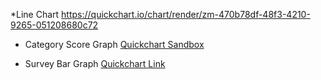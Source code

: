 *Line Chart
https://quickchart.io/chart/render/zm-470b78df-48f3-4210-9265-051208680c72

* Category Score Graph
[Quickchart Sandbox](https://quickchart.io/sandbox/#%7B%22chart%22%3A%22%7B%5Cn%20%20%5C%22type%5C%22%3A%20%5C%22bar%5C%22%2C%5Cn%20%20%5C%22data%5C%22%3A%20%7B%5Cn%20%20%20%20%5C%22datasets%5C%22%3A%20%5B%5Cn%20%20%20%20%20%20%7B%5Cn%20%20%20%20%20%20%20%20%5C%22fill%5C%22%3A%20true%2C%5Cn%20%20%20%20%20%20%20%20%5C%22spanGaps%5C%22%3A%20false%2C%5Cn%20%20%20%20%20%20%20%20%5C%22lineTension%5C%22%3A%200.4%2C%5Cn%20%20%20%20%20%20%20%20%5C%22pointRadius%5C%22%3A%203%2C%5Cn%20%20%20%20%20%20%20%20%5C%22pointHoverRadius%5C%22%3A%203%2C%5Cn%20%20%20%20%20%20%20%20%5C%22pointStyle%5C%22%3A%20%5C%22circle%5C%22%2C%5Cn%20%20%20%20%20%20%20%20%5C%22borderDash%5C%22%3A%20%5B%5Cn%20%20%20%20%20%20%20%20%20%200%2C%5Cn%20%20%20%20%20%20%20%20%20%200%5Cn%20%20%20%20%20%20%20%20%5D%2C%5Cn%20%20%20%20%20%20%20%20%5C%22barPercentage%5C%22%3A%200.9%2C%5Cn%20%20%20%20%20%20%20%20%5C%22categoryPercentage%5C%22%3A%200.8%2C%5Cn%20%20%20%20%20%20%20%20%5C%22data%5C%22%3A%20%5B%5Cn%20%20%20%20%20%20%20%20%20%204%2C%5Cn%20%20%20%20%20%20%20%20%20%204%2C%5Cn%20%20%20%20%20%20%20%20%20%205%2C%5Cn%20%20%20%20%20%20%20%20%20%204%2C%5Cn%20%20%20%20%20%20%20%20%20%205%5Cn%20%20%20%20%20%20%20%20%5D%2C%5Cn%20%20%20%20%20%20%20%20%5C%22type%5C%22%3A%20%5C%22bar%5C%22%2C%5Cn%20%20%20%20%20%20%20%20%5C%22label%5C%22%3A%20%5C%22Autonomy%5C%22%2C%5Cn%20%20%20%20%20%20%20%20%5C%22borderColor%5C%22%3A%20%5C%22%23af357c%5C%22%2C%5Cn%20%20%20%20%20%20%20%20%5C%22backgroundColor%5C%22%3A%20%5C%22%23af357c%5C%22%2C%5Cn%20%20%20%20%20%20%20%20%5C%22borderWidth%5C%22%3A%203%2C%5Cn%20%20%20%20%20%20%20%20%5C%22hidden%5C%22%3A%20false%5Cn%20%20%20%20%20%20%7D%2C%5Cn%20%20%20%20%20%20%7B%5Cn%20%20%20%20%20%20%20%20%5C%22fill%5C%22%3A%20false%2C%5Cn%20%20%20%20%20%20%20%20%5C%22spanGaps%5C%22%3A%20false%2C%5Cn%20%20%20%20%20%20%20%20%5C%22lineTension%5C%22%3A%200.4%2C%5Cn%20%20%20%20%20%20%20%20%5C%22pointRadius%5C%22%3A%203%2C%5Cn%20%20%20%20%20%20%20%20%5C%22pointHoverRadius%5C%22%3A%203%2C%5Cn%20%20%20%20%20%20%20%20%5C%22pointStyle%5C%22%3A%20%5C%22circle%5C%22%2C%5Cn%20%20%20%20%20%20%20%20%5C%22borderDash%5C%22%3A%20%5B%5Cn%20%20%20%20%20%20%20%20%20%200%2C%5Cn%20%20%20%20%20%20%20%20%20%200%5Cn%20%20%20%20%20%20%20%20%5D%2C%5Cn%20%20%20%20%20%20%20%20%5C%22barPercentage%5C%22%3A%200.9%2C%5Cn%20%20%20%20%20%20%20%20%5C%22categoryPercentage%5C%22%3A%200.8%2C%5Cn%20%20%20%20%20%20%20%20%5C%22data%5C%22%3A%20%5B%5Cn%20%20%20%20%20%20%20%20%20%205%2C%5Cn%20%20%20%20%20%20%20%20%20%205%2C%5Cn%20%20%20%20%20%20%20%20%20%205%2C%5Cn%20%20%20%20%20%20%20%20%20%204%2C%5Cn%20%20%20%20%20%20%20%20%20%205%5Cn%20%20%20%20%20%20%20%20%5D%2C%5Cn%20%20%20%20%20%20%20%20%5C%22type%5C%22%3A%20%5C%22bar%5C%22%2C%5Cn%20%20%20%20%20%20%20%20%5C%22label%5C%22%3A%20%5C%22Impact%5C%22%2C%5Cn%20%20%20%20%20%20%20%20%5C%22borderColor%5C%22%3A%20%5C%22%235d9690%5C%22%2C%5Cn%20%20%20%20%20%20%20%20%5C%22backgroundColor%5C%22%3A%20%5C%22%235d9690%5C%22%2C%5Cn%20%20%20%20%20%20%20%20%5C%22borderWidth%5C%22%3A%203%2C%5Cn%20%20%20%20%20%20%20%20%5C%22hidden%5C%22%3A%20false%5Cn%20%20%20%20%20%20%7D%2C%5Cn%20%20%20%20%20%20%7B%5Cn%20%20%20%20%20%20%20%20%5C%22fill%5C%22%3A%20false%2C%5Cn%20%20%20%20%20%20%20%20%5C%22spanGaps%5C%22%3A%20false%2C%5Cn%20%20%20%20%20%20%20%20%5C%22lineTension%5C%22%3A%200.4%2C%5Cn%20%20%20%20%20%20%20%20%5C%22pointRadius%5C%22%3A%203%2C%5Cn%20%20%20%20%20%20%20%20%5C%22pointHoverRadius%5C%22%3A%203%2C%5Cn%20%20%20%20%20%20%20%20%5C%22pointStyle%5C%22%3A%20%5C%22circle%5C%22%2C%5Cn%20%20%20%20%20%20%20%20%5C%22borderDash%5C%22%3A%20%5B%5Cn%20%20%20%20%20%20%20%20%20%200%2C%5Cn%20%20%20%20%20%20%20%20%20%200%5Cn%20%20%20%20%20%20%20%20%5D%2C%5Cn%20%20%20%20%20%20%20%20%5C%22barPercentage%5C%22%3A%200.9%2C%5Cn%20%20%20%20%20%20%20%20%5C%22categoryPercentage%5C%22%3A%200.8%2C%5Cn%20%20%20%20%20%20%20%20%5C%22data%5C%22%3A%20%5B%5Cn%20%20%20%20%20%20%20%20%20%204%2C%5Cn%20%20%20%20%20%20%20%20%20%204%2C%5Cn%20%20%20%20%20%20%20%20%20%205%2C%5Cn%20%20%20%20%20%20%20%20%20%204%2C%5Cn%20%20%20%20%20%20%20%20%20%204%5Cn%20%20%20%20%20%20%20%20%5D%2C%5Cn%20%20%20%20%20%20%20%20%5C%22type%5C%22%3A%20%5C%22bar%5C%22%2C%5Cn%20%20%20%20%20%20%20%20%5C%22label%5C%22%3A%20%5C%22Growth%5C%22%2C%5Cn%20%20%20%20%20%20%20%20%5C%22borderColor%5C%22%3A%20%5C%22%23F4940C%5C%22%2C%5Cn%20%20%20%20%20%20%20%20%5C%22backgroundColor%5C%22%3A%20%5C%22%23F4940C%5C%22%2C%5Cn%20%20%20%20%20%20%20%20%5C%22borderWidth%5C%22%3A%203%2C%5Cn%20%20%20%20%20%20%20%20%5C%22hidden%5C%22%3A%20false%5Cn%20%20%20%20%20%20%7D%2C%5Cn%20%20%20%20%20%20%7B%5Cn%20%20%20%20%20%20%20%20%5C%22fill%5C%22%3A%20false%2C%5Cn%20%20%20%20%20%20%20%20%5C%22spanGaps%5C%22%3A%20false%2C%5Cn%20%20%20%20%20%20%20%20%5C%22lineTension%5C%22%3A%200.4%2C%5Cn%20%20%20%20%20%20%20%20%5C%22pointRadius%5C%22%3A%203%2C%5Cn%20%20%20%20%20%20%20%20%5C%22pointHoverRadius%5C%22%3A%203%2C%5Cn%20%20%20%20%20%20%20%20%5C%22pointStyle%5C%22%3A%20%5C%22circle%5C%22%2C%5Cn%20%20%20%20%20%20%20%20%5C%22borderDash%5C%22%3A%20%5B%5Cn%20%20%20%20%20%20%20%20%20%200%2C%5Cn%20%20%20%20%20%20%20%20%20%200%5Cn%20%20%20%20%20%20%20%20%5D%2C%5Cn%20%20%20%20%20%20%20%20%5C%22barPercentage%5C%22%3A%200.9%2C%5Cn%20%20%20%20%20%20%20%20%5C%22categoryPercentage%5C%22%3A%200.8%2C%5Cn%20%20%20%20%20%20%20%20%5C%22data%5C%22%3A%20%5B%5Cn%20%20%20%20%20%20%20%20%20%204%2C%5Cn%20%20%20%20%20%20%20%20%20%204%2C%5Cn%20%20%20%20%20%20%20%20%20%204%2C%5Cn%20%20%20%20%20%20%20%20%20%203%2C%5Cn%20%20%20%20%20%20%20%20%20%203%5Cn%20%20%20%20%20%20%20%20%5D%2C%5Cn%20%20%20%20%20%20%20%20%5C%22type%5C%22%3A%20%5C%22bar%5C%22%2C%5Cn%20%20%20%20%20%20%20%20%5C%22label%5C%22%3A%20%5C%22Connection%5C%22%2C%5Cn%20%20%20%20%20%20%20%20%5C%22borderColor%5C%22%3A%20%5C%22%23344A5C%5C%22%2C%5Cn%20%20%20%20%20%20%20%20%5C%22backgroundColor%5C%22%3A%20%5C%22%23344A5C%5C%22%2C%5Cn%20%20%20%20%20%20%20%20%5C%22borderWidth%5C%22%3A%203%2C%5Cn%20%20%20%20%20%20%20%20%5C%22hidden%5C%22%3A%20false%5Cn%20%20%20%20%20%20%7D%2C%5Cn%20%20%20%20%20%20%7B%5Cn%20%20%20%20%20%20%20%20%5C%22fill%5C%22%3A%20false%2C%5Cn%20%20%20%20%20%20%20%20%5C%22spanGaps%5C%22%3A%20false%2C%5Cn%20%20%20%20%20%20%20%20%5C%22lineTension%5C%22%3A%200.4%2C%5Cn%20%20%20%20%20%20%20%20%5C%22pointRadius%5C%22%3A%203%2C%5Cn%20%20%20%20%20%20%20%20%5C%22pointHoverRadius%5C%22%3A%203%2C%5Cn%20%20%20%20%20%20%20%20%5C%22pointStyle%5C%22%3A%20%5C%22circle%5C%22%2C%5Cn%20%20%20%20%20%20%20%20%5C%22borderDash%5C%22%3A%20%5B%5Cn%20%20%20%20%20%20%20%20%20%200%2C%5Cn%20%20%20%20%20%20%20%20%20%200%5Cn%20%20%20%20%20%20%20%20%5D%2C%5Cn%20%20%20%20%20%20%20%20%5C%22barPercentage%5C%22%3A%200.9%2C%5Cn%20%20%20%20%20%20%20%20%5C%22categoryPercentage%5C%22%3A%200.8%2C%5Cn%20%20%20%20%20%20%20%20%5C%22data%5C%22%3A%20%5B%5Cn%20%20%20%20%20%20%20%20%20%203%2C%5Cn%20%20%20%20%20%20%20%20%20%205%2C%5Cn%20%20%20%20%20%20%20%20%20%204%2C%5Cn%20%20%20%20%20%20%20%20%20%204%2C%5Cn%20%20%20%20%20%20%20%20%20%205%5Cn%20%20%20%20%20%20%20%20%5D%2C%5Cn%20%20%20%20%20%20%20%20%5C%22type%5C%22%3A%20%5C%22bar%5C%22%2C%5Cn%20%20%20%20%20%20%20%20%5C%22label%5C%22%3A%20%5C%22Growth(%3F)%5C%22%2C%5Cn%20%20%20%20%20%20%20%20%5C%22borderColor%5C%22%3A%20%5C%22%238D9B23%5C%22%2C%5Cn%20%20%20%20%20%20%20%20%5C%22backgroundColor%5C%22%3A%20%5C%22%238D9B23%5C%22%2C%5Cn%20%20%20%20%20%20%20%20%5C%22borderWidth%5C%22%3A%203%2C%5Cn%20%20%20%20%20%20%20%20%5C%22hidden%5C%22%3A%20false%5Cn%20%20%20%20%20%20%7D%5Cn%20%20%20%20%5D%2C%5Cn%20%20%20%20%5C%22labels%5C%22%3A%20%5B%5Cn%20%20%20%20%20%20%5C%2207%2F01%5C%22%2C%5Cn%20%20%20%20%20%20%5C%2207%2F02%5C%22%2C%5Cn%20%20%20%20%20%20%5C%2207%2F03%5C%22%2C%5Cn%20%20%20%20%20%20%5C%2207%2F04%5C%22%2C%5Cn%20%20%20%20%20%20%5C%2207%2F05%5C%22%5Cn%20%20%20%20%5D%5Cn%20%20%7D%2C%5Cn%20%20%5C%22options%5C%22%3A%20%7B%5Cn%20%20%20%20%5C%22title%5C%22%3A%20%7B%5Cn%20%20%20%20%20%20%5C%22display%5C%22%3A%20false%2C%5Cn%20%20%20%20%20%20%5C%22position%5C%22%3A%20%5C%22top%5C%22%2C%5Cn%20%20%20%20%20%20%5C%22fontSize%5C%22%3A%2012%2C%5Cn%20%20%20%20%20%20%5C%22fontFamily%5C%22%3A%20%5C%22sans-serif%5C%22%2C%5Cn%20%20%20%20%20%20%5C%22fontColor%5C%22%3A%20%5C%22%23666666%5C%22%2C%5Cn%20%20%20%20%20%20%5C%22fontStyle%5C%22%3A%20%5C%22bold%5C%22%2C%5Cn%20%20%20%20%20%20%5C%22padding%5C%22%3A%2010%2C%5Cn%20%20%20%20%20%20%5C%22lineHeight%5C%22%3A%201.2%2C%5Cn%20%20%20%20%20%20%5C%22text%5C%22%3A%20%5C%22Chart%20title%5C%22%5Cn%20%20%20%20%7D%2C%5Cn%20%20%20%20%5C%22layout%5C%22%3A%20%7B%5Cn%20%20%20%20%20%20%5C%22padding%5C%22%3A%20%7B%7D%2C%5Cn%20%20%20%20%20%20%5C%22left%5C%22%3A%200%2C%5Cn%20%20%20%20%20%20%5C%22right%5C%22%3A%200%2C%5Cn%20%20%20%20%20%20%5C%22top%5C%22%3A%200%2C%5Cn%20%20%20%20%20%20%5C%22bottom%5C%22%3A%200%5Cn%20%20%20%20%7D%2C%5Cn%20%20%20%20%5C%22legend%5C%22%3A%20%7B%5Cn%20%20%20%20%20%20%5C%22display%5C%22%3A%20true%2C%5Cn%20%20%20%20%20%20%5C%22position%5C%22%3A%20%5C%22top%5C%22%2C%5Cn%20%20%20%20%20%20%5C%22align%5C%22%3A%20%5C%22center%5C%22%2C%5Cn%20%20%20%20%20%20%5C%22fullWidth%5C%22%3A%20true%2C%5Cn%20%20%20%20%20%20%5C%22reverse%5C%22%3A%20false%2C%5Cn%20%20%20%20%20%20%5C%22labels%5C%22%3A%20%7B%5Cn%20%20%20%20%20%20%20%20%5C%22fontSize%5C%22%3A%2016%2C%5Cn%20%20%20%20%20%20%20%20%5C%22fontFamily%5C%22%3A%20%5C%22sans-serif%5C%22%2C%5Cn%20%20%20%20%20%20%20%20%5C%22fontColor%5C%22%3A%20%5C%22%23666666%5C%22%2C%5Cn%20%20%20%20%20%20%20%20%5C%22fontStyle%5C%22%3A%20%5C%22normal%5C%22%2C%5Cn%20%20%20%20%20%20%20%20%5C%22boxWidth%5C%22%3A%2015%2C%5Cn%20%20%20%20%20%20%7D%5Cn%20%20%20%20%7D%2C%5Cn%20%20%20%20%5C%22scales%5C%22%3A%20%7B%5Cn%20%20%20%20%20%20%5C%22xAxes%5C%22%3A%20%5B%5Cn%20%20%20%20%20%20%20%20%7B%5Cn%20%20%20%20%20%20%20%20%20%20%5C%22id%5C%22%3A%20%5C%22X1%5C%22%2C%5Cn%20%20%20%20%20%20%20%20%20%20%5C%22display%5C%22%3A%20true%2C%5Cn%20%20%20%20%20%20%20%20%20%20%5C%22position%5C%22%3A%20%5C%22bottom%5C%22%2C%5Cn%20%20%20%20%20%20%20%20%20%20%5C%22type%5C%22%3A%20%5C%22category%5C%22%2C%5Cn%20%20%20%20%20%20%20%20%20%20%5C%22stacked%5C%22%3A%20false%2C%5Cn%20%20%20%20%20%20%20%20%20%20%5C%22offset%5C%22%3A%20true%2C%5Cn%20%20%20%20%20%20%20%20%20%20%5C%22time%5C%22%3A%20%7B%5Cn%20%20%20%20%20%20%20%20%20%20%20%20%5C%22unit%5C%22%3A%20false%2C%5Cn%20%20%20%20%20%20%20%20%20%20%20%20%5C%22stepSize%5C%22%3A%201%2C%5Cn%20%20%20%20%20%20%20%20%20%20%20%20%5C%22displayFormats%5C%22%3A%20%7B%5Cn%20%20%20%20%20%20%20%20%20%20%20%20%20%20%5C%22millisecond%5C%22%3A%20%5C%22h%3Amm%3Ass.SSS%20a%5C%22%2C%5Cn%20%20%20%20%20%20%20%20%20%20%20%20%20%20%5C%22second%5C%22%3A%20%5C%22h%3Amm%3Ass%20a%5C%22%2C%5Cn%20%20%20%20%20%20%20%20%20%20%20%20%20%20%5C%22minute%5C%22%3A%20%5C%22h%3Amm%20a%5C%22%2C%5Cn%20%20%20%20%20%20%20%20%20%20%20%20%20%20%5C%22hour%5C%22%3A%20%5C%22hA%5C%22%2C%5Cn%20%20%20%20%20%20%20%20%20%20%20%20%20%20%5C%22day%5C%22%3A%20%5C%22MMM%20D%5C%22%2C%5Cn%20%20%20%20%20%20%20%20%20%20%20%20%20%20%5C%22week%5C%22%3A%20%5C%22ll%5C%22%2C%5Cn%20%20%20%20%20%20%20%20%20%20%20%20%20%20%5C%22month%5C%22%3A%20%5C%22MMM%20YYYY%5C%22%2C%5Cn%20%20%20%20%20%20%20%20%20%20%20%20%20%20%5C%22quarter%5C%22%3A%20%5C%22%5BQ%5DQ%20-%20YYYY%5C%22%2C%5Cn%20%20%20%20%20%20%20%20%20%20%20%20%20%20%5C%22year%5C%22%3A%20%5C%22YYYY%5C%22%5Cn%20%20%20%20%20%20%20%20%20%20%20%20%7D%5Cn%20%20%20%20%20%20%20%20%20%20%7D%2C%5Cn%20%20%20%20%20%20%20%20%20%20%5C%22distribution%5C%22%3A%20%5C%22linear%5C%22%2C%5Cn%20%20%20%20%20%20%20%20%20%20%5C%22gridLines%5C%22%3A%20%7B%5Cn%20%20%20%20%20%20%20%20%20%20%20%20%5C%22display%5C%22%3A%20false%2C%5Cn%20%20%20%20%20%20%20%20%20%20%20%20%5C%22color%5C%22%3A%20%5C%22rgba(0%2C%200%2C%200%2C%200.1)%5C%22%2C%5Cn%20%20%20%20%20%20%20%20%20%20%20%20%5C%22borderDash%5C%22%3A%20%5B%5Cn%20%20%20%20%20%20%20%20%20%20%20%20%20%200%2C%5Cn%20%20%20%20%20%20%20%20%20%20%20%20%20%200%5Cn%20%20%20%20%20%20%20%20%20%20%20%20%5D%2C%5Cn%20%20%20%20%20%20%20%20%20%20%20%20%5C%22lineWidth%5C%22%3A%201%2C%5Cn%20%20%20%20%20%20%20%20%20%20%20%20%5C%22drawBorder%5C%22%3A%20true%2C%5Cn%20%20%20%20%20%20%20%20%20%20%20%20%5C%22drawOnChartArea%5C%22%3A%20true%2C%5Cn%20%20%20%20%20%20%20%20%20%20%20%20%5C%22drawTicks%5C%22%3A%20true%2C%5Cn%20%20%20%20%20%20%20%20%20%20%20%20%5C%22tickMarkLength%5C%22%3A%2010%2C%5Cn%20%20%20%20%20%20%20%20%20%20%20%20%5C%22zeroLineWidth%5C%22%3A%201%2C%5Cn%20%20%20%20%20%20%20%20%20%20%20%20%5C%22zeroLineColor%5C%22%3A%20%5C%22rgba(0%2C%200%2C%200%2C%200.25)%5C%22%2C%5Cn%20%20%20%20%20%20%20%20%20%20%20%20%5C%22zeroLineBorderDash%5C%22%3A%20%5B%5Cn%20%20%20%20%20%20%20%20%20%20%20%20%20%200%2C%5Cn%20%20%20%20%20%20%20%20%20%20%20%20%20%200%5Cn%20%20%20%20%20%20%20%20%20%20%20%20%5D%5Cn%20%20%20%20%20%20%20%20%20%20%7D%2C%5Cn%20%20%20%20%20%20%20%20%20%20%5C%22angleLines%5C%22%3A%20%7B%5Cn%20%20%20%20%20%20%20%20%20%20%20%20%5C%22display%5C%22%3A%20true%2C%5Cn%20%20%20%20%20%20%20%20%20%20%20%20%5C%22color%5C%22%3A%20%5C%22rgba(0%2C%200%2C%200%2C%200.1)%5C%22%2C%5Cn%20%20%20%20%20%20%20%20%20%20%20%20%5C%22borderDash%5C%22%3A%20%5B%5Cn%20%20%20%20%20%20%20%20%20%20%20%20%20%200%2C%5Cn%20%20%20%20%20%20%20%20%20%20%20%20%20%200%5Cn%20%20%20%20%20%20%20%20%20%20%20%20%5D%2C%5Cn%20%20%20%20%20%20%20%20%20%20%20%20%5C%22lineWidth%5C%22%3A%201%5Cn%20%20%20%20%20%20%20%20%20%20%7D%2C%5Cn%20%20%20%20%20%20%20%20%20%20%5C%22pointLabels%5C%22%3A%20%7B%5Cn%20%20%20%20%20%20%20%20%20%20%20%20%5C%22display%5C%22%3A%20true%2C%5Cn%20%20%20%20%20%20%20%20%20%20%20%20%5C%22fontColor%5C%22%3A%20%5C%22%23666%5C%22%2C%5Cn%20%20%20%20%20%20%20%20%20%20%20%20%5C%22fontSize%5C%22%3A%2010%2C%5Cn%20%20%20%20%20%20%20%20%20%20%20%20%5C%22fontStyle%5C%22%3A%20%5C%22normal%5C%22%5Cn%20%20%20%20%20%20%20%20%20%20%7D%2C%5Cn%20%20%20%20%20%20%20%20%20%20%5C%22ticks%5C%22%3A%20%7B%5Cn%20%20%20%20%20%20%20%20%20%20%20%20%5C%22display%5C%22%3A%20true%2C%5Cn%20%20%20%20%20%20%20%20%20%20%20%20%5C%22fontSize%5C%22%3A%2020%2C%5Cn%20%20%20%20%20%20%20%20%20%20%20%20%5C%22fontFamily%5C%22%3A%20%5C%22sans-serif%5C%22%2C%5Cn%20%20%20%20%20%20%20%20%20%20%20%20%5C%22fontColor%5C%22%3A%20%5C%22%23666666%5C%22%2C%5Cn%20%20%20%20%20%20%20%20%20%20%20%20%5C%22fontStyle%5C%22%3A%20%5C%22normal%5C%22%2C%5Cn%20%20%20%20%20%20%20%20%20%20%20%20%5C%22padding%5C%22%3A%200%2C%5Cn%20%20%20%20%20%20%20%20%20%20%20%20%5C%22stepSize%5C%22%3A%20null%2C%5Cn%20%20%20%20%20%20%20%20%20%20%20%20%5C%22minRotation%5C%22%3A%200%2C%5Cn%20%20%20%20%20%20%20%20%20%20%20%20%5C%22maxRotation%5C%22%3A%2050%2C%5Cn%20%20%20%20%20%20%20%20%20%20%20%20%5C%22mirror%5C%22%3A%20false%2C%5Cn%20%20%20%20%20%20%20%20%20%20%20%20%5C%22reverse%5C%22%3A%20false%5Cn%20%20%20%20%20%20%20%20%20%20%7D%2C%5Cn%20%20%20%20%20%20%20%20%20%20%5C%22scaleLabel%5C%22%3A%20%7B%5Cn%20%20%20%20%20%20%20%20%20%20%20%20%5C%22display%5C%22%3A%20false%2C%5Cn%20%20%20%20%20%20%20%20%20%20%20%20%5C%22labelString%5C%22%3A%20%5C%22Axis%20label%5C%22%2C%5Cn%20%20%20%20%20%20%20%20%20%20%20%20%5C%22lineHeight%5C%22%3A%201.2%2C%5Cn%20%20%20%20%20%20%20%20%20%20%20%20%5C%22fontColor%5C%22%3A%20%5C%22%23666666%5C%22%2C%5Cn%20%20%20%20%20%20%20%20%20%20%20%20%5C%22fontFamily%5C%22%3A%20%5C%22sans-serif%5C%22%2C%5Cn%20%20%20%20%20%20%20%20%20%20%20%20%5C%22fontSize%5C%22%3A%2012%2C%5Cn%20%20%20%20%20%20%20%20%20%20%20%20%5C%22fontStyle%5C%22%3A%20%5C%22normal%5C%22%2C%5Cn%20%20%20%20%20%20%20%20%20%20%20%20%5C%22padding%5C%22%3A%204%5Cn%20%20%20%20%20%20%20%20%20%20%7D%5Cn%20%20%20%20%20%20%20%20%7D%5Cn%20%20%20%20%20%20%5D%2C%5Cn%20%20%20%20%20%20%5C%22yAxes%5C%22%3A%20%5B%5Cn%20%20%20%20%20%20%20%20%7B%5Cn%20%20%20%20%20%20%20%20%20%20%5C%22id%5C%22%3A%20%5C%22Y1%5C%22%2C%5Cn%20%20%20%20%20%20%20%20%20%20%5C%22display%5C%22%3A%20true%2C%5Cn%20%20%20%20%20%20%20%20%20%20%5C%22position%5C%22%3A%20%5C%22left%5C%22%2C%5Cn%20%20%20%20%20%20%20%20%20%20%5C%22type%5C%22%3A%20%5C%22linear%5C%22%2C%5Cn%20%20%20%20%20%20%20%20%20%20%5C%22stacked%5C%22%3A%20false%2C%5Cn%20%20%20%20%20%20%20%20%20%20%5C%22offset%5C%22%3A%20false%2C%5Cn%20%20%20%20%20%20%20%20%20%20%5C%22time%5C%22%3A%20%7B%5Cn%20%20%20%20%20%20%20%20%20%20%20%20%5C%22unit%5C%22%3A%20false%2C%5Cn%20%20%20%20%20%20%20%20%20%20%20%20%5C%22stepSize%5C%22%3A%201%2C%5Cn%20%20%20%20%20%20%20%20%20%20%20%20%5C%22displayFormats%5C%22%3A%20%7B%5Cn%20%20%20%20%20%20%20%20%20%20%20%20%20%20%5C%22millisecond%5C%22%3A%20%5C%22h%3Amm%3Ass.SSS%20a%5C%22%2C%5Cn%20%20%20%20%20%20%20%20%20%20%20%20%20%20%5C%22second%5C%22%3A%20%5C%22h%3Amm%3Ass%20a%5C%22%2C%5Cn%20%20%20%20%20%20%20%20%20%20%20%20%20%20%5C%22minute%5C%22%3A%20%5C%22h%3Amm%20a%5C%22%2C%5Cn%20%20%20%20%20%20%20%20%20%20%20%20%20%20%5C%22hour%5C%22%3A%20%5C%22hA%5C%22%2C%5Cn%20%20%20%20%20%20%20%20%20%20%20%20%20%20%5C%22day%5C%22%3A%20%5C%22MMM%20D%5C%22%2C%5Cn%20%20%20%20%20%20%20%20%20%20%20%20%20%20%5C%22week%5C%22%3A%20%5C%22ll%5C%22%2C%5Cn%20%20%20%20%20%20%20%20%20%20%20%20%20%20%5C%22month%5C%22%3A%20%5C%22MMM%20YYYY%5C%22%2C%5Cn%20%20%20%20%20%20%20%20%20%20%20%20%20%20%5C%22quarter%5C%22%3A%20%5C%22%5BQ%5DQ%20-%20YYYY%5C%22%2C%5Cn%20%20%20%20%20%20%20%20%20%20%20%20%20%20%5C%22year%5C%22%3A%20%5C%22YYYY%5C%22%5Cn%20%20%20%20%20%20%20%20%20%20%20%20%7D%5Cn%20%20%20%20%20%20%20%20%20%20%7D%2C%5Cn%20%20%20%20%20%20%20%20%20%20%5C%22distribution%5C%22%3A%20%5C%22linear%5C%22%2C%5Cn%20%20%20%20%20%20%20%20%20%20%5C%22gridLines%5C%22%3A%20%7B%5Cn%20%20%20%20%20%20%20%20%20%20%20%20%5C%22display%5C%22%3A%20false%2C%5Cn%20%20%20%20%20%20%20%20%20%20%20%20%5C%22color%5C%22%3A%20%5C%22rgba(0%2C%200%2C%200%2C%200.1)%5C%22%2C%5Cn%20%20%20%20%20%20%20%20%20%20%20%20%5C%22borderDash%5C%22%3A%20%5B%5Cn%20%20%20%20%20%20%20%20%20%20%20%20%20%200%2C%5Cn%20%20%20%20%20%20%20%20%20%20%20%20%20%200%5Cn%20%20%20%20%20%20%20%20%20%20%20%20%5D%2C%5Cn%20%20%20%20%20%20%20%20%20%20%20%20%5C%22lineWidth%5C%22%3A%201%2C%5Cn%20%20%20%20%20%20%20%20%20%20%20%20%5C%22drawBorder%5C%22%3A%20true%2C%5Cn%20%20%20%20%20%20%20%20%20%20%20%20%5C%22drawOnChartArea%5C%22%3A%20true%2C%5Cn%20%20%20%20%20%20%20%20%20%20%20%20%5C%22drawTicks%5C%22%3A%20true%2C%5Cn%20%20%20%20%20%20%20%20%20%20%20%20%5C%22tickMarkLength%5C%22%3A%2010%2C%5Cn%20%20%20%20%20%20%20%20%20%20%20%20%5C%22zeroLineWidth%5C%22%3A%201%2C%5Cn%20%20%20%20%20%20%20%20%20%20%20%20%5C%22zeroLineColor%5C%22%3A%20%5C%22rgba(0%2C%200%2C%200%2C%200.25)%5C%22%2C%5Cn%20%20%20%20%20%20%20%20%20%20%20%20%5C%22zeroLineBorderDash%5C%22%3A%20%5B%5Cn%20%20%20%20%20%20%20%20%20%20%20%20%20%200%2C%5Cn%20%20%20%20%20%20%20%20%20%20%20%20%20%200%5Cn%20%20%20%20%20%20%20%20%20%20%20%20%5D%5Cn%20%20%20%20%20%20%20%20%20%20%7D%2C%5Cn%20%20%20%20%20%20%20%20%20%20%5C%22angleLines%5C%22%3A%20%7B%5Cn%20%20%20%20%20%20%20%20%20%20%20%20%5C%22display%5C%22%3A%20true%2C%5Cn%20%20%20%20%20%20%20%20%20%20%20%20%5C%22color%5C%22%3A%20%5C%22rgba(0%2C%200%2C%200%2C%200.1)%5C%22%2C%5Cn%20%20%20%20%20%20%20%20%20%20%20%20%5C%22borderDash%5C%22%3A%20%5B%5Cn%20%20%20%20%20%20%20%20%20%20%20%20%20%200%2C%5Cn%20%20%20%20%20%20%20%20%20%20%20%20%20%200%5Cn%20%20%20%20%20%20%20%20%20%20%20%20%5D%2C%5Cn%20%20%20%20%20%20%20%20%20%20%20%20%5C%22lineWidth%5C%22%3A%201%5Cn%20%20%20%20%20%20%20%20%20%20%7D%2C%5Cn%20%20%20%20%20%20%20%20%20%20%5C%22pointLabels%5C%22%3A%20%7B%5Cn%20%20%20%20%20%20%20%20%20%20%20%20%5C%22display%5C%22%3A%20true%2C%5Cn%20%20%20%20%20%20%20%20%20%20%20%20%5C%22fontColor%5C%22%3A%20%5C%22%23666%5C%22%2C%5Cn%20%20%20%20%20%20%20%20%20%20%20%20%5C%22fontSize%5C%22%3A%2010%2C%5Cn%20%20%20%20%20%20%20%20%20%20%20%20%5C%22fontStyle%5C%22%3A%20%5C%22normal%5C%22%5Cn%20%20%20%20%20%20%20%20%20%20%7D%2C%5Cn%20%20%20%20%20%20%20%20%20%20%5C%22ticks%5C%22%3A%20%7B%5Cn%20%20%20%20%20%20%20%20%20%20%20%20%5C%22display%5C%22%3A%20true%2C%5Cn%20%20%20%20%20%20%20%20%20%20%20%20%5C%22fontSize%5C%22%3A%2016%2C%5Cn%20%20%20%20%20%20%20%20%20%20%20%20%5C%22max%5C%22%3A%205%2C%5Cn%20%20%20%20%20%20%20%20%20%20%20%20%5C%22min%5C%22%3A%201%2C%5Cn%20%20%20%20%20%20%20%20%20%20%20%20%5C%22fontFamily%5C%22%3A%20%5C%22sans-serif%5C%22%2C%5Cn%20%20%20%20%20%20%20%20%20%20%20%20%5C%22fontColor%5C%22%3A%20%5C%22%23666666%5C%22%2C%5Cn%20%20%20%20%20%20%20%20%20%20%20%20%5C%22fontStyle%5C%22%3A%20%5C%22normal%5C%22%2C%5Cn%20%20%20%20%20%20%20%20%20%20%20%20%5C%22padding%5C%22%3A%200%2C%5Cn%20%20%20%20%20%20%20%20%20%20%20%20%5C%22stepSize%5C%22%3A%20null%2C%5Cn%20%20%20%20%20%20%20%20%20%20%20%20%5C%22minRotation%5C%22%3A%200%2C%5Cn%20%20%20%20%20%20%20%20%20%20%20%20%5C%22maxRotation%5C%22%3A%2050%2C%5Cn%20%20%20%20%20%20%20%20%20%20%20%20%5C%22mirror%5C%22%3A%20false%2C%5Cn%20%20%20%20%20%20%20%20%20%20%20%20%5C%22reverse%5C%22%3A%20false%5Cn%20%20%20%20%20%20%20%20%20%20%7D%2C%5Cn%20%20%20%20%20%20%20%20%20%20%5C%22scaleLabel%5C%22%3A%20%7B%5Cn%20%20%20%20%20%20%20%20%20%20%20%20%5C%22display%5C%22%3A%20false%2C%5Cn%20%20%20%20%20%20%20%20%20%20%20%20%5C%22labelString%5C%22%3A%20%5C%22Axis%20label%5C%22%2C%5Cn%20%20%20%20%20%20%20%20%20%20%20%20%5C%22lineHeight%5C%22%3A%201.2%2C%5Cn%20%20%20%20%20%20%20%20%20%20%20%20%5C%22fontColor%5C%22%3A%20%5C%22%23666666%5C%22%2C%5Cn%20%20%20%20%20%20%20%20%20%20%20%20%5C%22fontFamily%5C%22%3A%20%5C%22sans-serif%5C%22%2C%5Cn%20%20%20%20%20%20%20%20%20%20%20%20%5C%22fontSize%5C%22%3A%2012%2C%5Cn%20%20%20%20%20%20%20%20%20%20%20%20%5C%22fontStyle%5C%22%3A%20%5C%22normal%5C%22%2C%5Cn%20%20%20%20%20%20%20%20%20%20%20%20%5C%22padding%5C%22%3A%204%5Cn%20%20%20%20%20%20%20%20%20%20%7D%5Cn%20%20%20%20%20%20%20%20%7D%5Cn%20%20%20%20%20%20%5D%5Cn%20%20%20%20%7D%2C%5Cn%20%20%20%20%5C%22plugins%5C%22%3A%20%7B%5Cn%20%20%20%20%20%20%5C%22datalabels%5C%22%3A%20%7B%5Cn%20%20%20%20%20%20%20%20%5C%22display%5C%22%3A%20false%2C%5Cn%20%20%20%20%20%20%20%20%5C%22align%5C%22%3A%20%5C%22center%5C%22%2C%5Cn%20%20%20%20%20%20%20%20%5C%22anchor%5C%22%3A%20%5C%22center%5C%22%2C%5Cn%20%20%20%20%20%20%20%20%5C%22backgroundColor%5C%22%3A%20%5C%22%23eee%5C%22%2C%5Cn%20%20%20%20%20%20%20%20%5C%22borderColor%5C%22%3A%20%5C%22%23ddd%5C%22%2C%5Cn%20%20%20%20%20%20%20%20%5C%22borderRadius%5C%22%3A%206%2C%5Cn%20%20%20%20%20%20%20%20%5C%22borderWidth%5C%22%3A%201%2C%5Cn%20%20%20%20%20%20%20%20%5C%22padding%5C%22%3A%204%2C%5Cn%20%20%20%20%20%20%20%20%5C%22color%5C%22%3A%20%5C%22%23666666%5C%22%2C%5Cn%20%20%20%20%20%20%20%20%5C%22font%5C%22%3A%20%7B%5Cn%20%20%20%20%20%20%20%20%20%20%5C%22family%5C%22%3A%20%5C%22sans-serif%5C%22%2C%5Cn%20%20%20%20%20%20%20%20%20%20%5C%22size%5C%22%3A%2010%2C%5Cn%20%20%20%20%20%20%20%20%20%20%5C%22style%5C%22%3A%20%5C%22normal%5C%22%5Cn%20%20%20%20%20%20%20%20%7D%5Cn%20%20%20%20%20%20%7D%2C%5Cn%20%20%20%20%20%20%5C%22datalabelsZAxis%5C%22%3A%20%7B%5Cn%20%20%20%20%20%20%20%20%5C%22enabled%5C%22%3A%20false%5Cn%20%20%20%20%20%20%7D%2C%5Cn%20%20%20%20%20%20%5C%22googleSheets%5C%22%3A%20%7B%7D%2C%5Cn%20%20%20%20%20%20%5C%22airtable%5C%22%3A%20%7B%7D%2C%5Cn%20%20%20%20%20%20%5C%22tickFormat%5C%22%3A%20%5C%22%5C%22%5Cn%20%20%20%20%7D%2C%5Cn%20%20%20%20%5C%22cutoutPercentage%5C%22%3A%2050%2C%5Cn%20%20%20%20%5C%22rotation%5C%22%3A%20-1.5707963267948966%2C%5Cn%20%20%20%20%5C%22circumference%5C%22%3A%206.283185307179586%2C%5Cn%20%20%20%20%5C%22startAngle%5C%22%3A%20-1.5707963267948966%5Cn%20%20%7D%5Cn%7D%22%2C%22width%22%3A500%2C%22height%22%3A300%2C%22version%22%3A%222%22%2C%22backgroundColor%22%3A%22%23fff%22%7D)



* Survey Bar Graph
[Quickchart Link](https://quickchart.io/sandbox/#%7B%22chart%22%3A%22%7B%5Cn%20%20%5C%22type%5C%22%3A%20%5C%22horizontalBar%5C%22%2C%5Cn%20%20%5C%22data%5C%22%3A%20%7B%5Cn%20%20%20%20%5C%22datasets%5C%22%3A%20%5B%5Cn%20%20%20%20%20%20%7B%5Cn%20%20%20%20%20%20%20%20%5C%22label%5C%22%3A%20%5C%22Sent%5C%22%2C%5Cn%20%20%20%20%20%20%20%20%5C%22backgroundColor%5C%22%3A%20%5C%22%23F4940C%5C%22%2C%5Cn%20%20%20%20%20%20%20%20%5C%22borderColor%5C%22%3A%20%5C%22rgb(255%2C%2099%2C%20132)%5C%22%2C%5Cn%20%20%20%20%20%20%20%20%5C%22borderWidth%5C%22%3A%200%2C%5Cn%20%20%20%20%20%20%20%20%5C%22data%5C%22%3A%20%5B%5Cn%20%20%20%20%20%20%20%20%20%2020%2C%5Cn%20%20%20%20%20%20%20%20%20%2010%2C%5Cn%20%20%20%20%20%20%20%20%20%2030%2C%5Cn%20%20%20%20%20%20%20%20%20%2015%2C%5Cn%20%20%20%20%20%20%20%20%20%2025%5Cn%20%20%20%20%20%20%20%20%5D%2C%5Cn%20%20%20%20%20%20%20%20%5C%22fill%5C%22%3A%20false%2C%5Cn%20%20%20%20%20%20%20%20%5C%22spanGaps%5C%22%3A%20false%2C%5Cn%20%20%20%20%20%20%20%20%5C%22lineTension%5C%22%3A%200.4%2C%5Cn%20%20%20%20%20%20%20%20%5C%22pointRadius%5C%22%3A%203%2C%5Cn%20%20%20%20%20%20%20%20%5C%22pointHoverRadius%5C%22%3A%203%2C%5Cn%20%20%20%20%20%20%20%20%5C%22pointStyle%5C%22%3A%20%5C%22circle%5C%22%2C%5Cn%20%20%20%20%20%20%20%20%5C%22borderDash%5C%22%3A%20%5B%5Cn%20%20%20%20%20%20%20%20%20%200%2C%5Cn%20%20%20%20%20%20%20%20%20%200%5Cn%20%20%20%20%20%20%20%20%5D%2C%5Cn%20%20%20%20%20%20%20%20%5C%22barPercentage%5C%22%3A%200.5%2C%5Cn%20%20%20%20%20%20%20%20%5C%22categoryPercentage%5C%22%3A%200.8%2C%5Cn%20%20%20%20%20%20%20%20%5C%22type%5C%22%3A%20%5C%22horizontalBar%5C%22%2C%5Cn%20%20%20%20%20%20%20%20%5C%22hidden%5C%22%3A%20false%5Cn%20%20%20%20%20%20%7D%2C%5Cn%20%20%20%20%20%20%7B%5Cn%20%20%20%20%20%20%20%20%5C%22label%5C%22%3A%20%5C%22Responses%5C%22%2C%5Cn%20%20%20%20%20%20%20%20%5C%22backgroundColor%5C%22%3A%20%5C%22%235D9690%5C%22%2C%5Cn%20%20%20%20%20%20%20%20%5C%22borderColor%5C%22%3A%20%5C%22rgb(54%2C%20162%2C%20235)%5C%22%2C%5Cn%20%20%20%20%20%20%20%20%5C%22data%5C%22%3A%20%5B%5Cn%20%20%20%20%20%20%20%20%20%2013%2C%5Cn%20%20%20%20%20%20%20%20%20%205%2C%5Cn%20%20%20%20%20%20%20%20%20%2011%2C%5Cn%20%20%20%20%20%20%20%20%20%2010%2C%5Cn%20%20%20%20%20%20%20%20%20%2020%5Cn%20%20%20%20%20%20%20%20%5D%2C%5Cn%20%20%20%20%20%20%20%20%5C%22fill%5C%22%3A%20false%2C%5Cn%20%20%20%20%20%20%20%20%5C%22spanGaps%5C%22%3A%20false%2C%5Cn%20%20%20%20%20%20%20%20%5C%22lineTension%5C%22%3A%200.4%2C%5Cn%20%20%20%20%20%20%20%20%5C%22pointRadius%5C%22%3A%203%2C%5Cn%20%20%20%20%20%20%20%20%5C%22pointHoverRadius%5C%22%3A%203%2C%5Cn%20%20%20%20%20%20%20%20%5C%22pointStyle%5C%22%3A%20%5C%22circle%5C%22%2C%5Cn%20%20%20%20%20%20%20%20%5C%22borderDash%5C%22%3A%20%5B%5Cn%20%20%20%20%20%20%20%20%20%200%2C%5Cn%20%20%20%20%20%20%20%20%20%200%5Cn%20%20%20%20%20%20%20%20%5D%2C%5Cn%20%20%20%20%20%20%20%20%5C%22barPercentage%5C%22%3A%200.5%2C%5Cn%20%20%20%20%20%20%20%20%5C%22categoryPercentage%5C%22%3A%200.8%2C%5Cn%20%20%20%20%20%20%20%20%5C%22type%5C%22%3A%20%5C%22horizontalBar%5C%22%2C%5Cn%20%20%20%20%20%20%20%20%5C%22borderWidth%5C%22%3A%200%2C%5Cn%20%20%20%20%20%20%20%20%5C%22hidden%5C%22%3A%20false%5Cn%20%20%20%20%20%20%7D%5Cn%20%20%20%20%5D%2C%5Cn%20%20%20%20%5C%22labels%5C%22%3A%20%5B%5Cn%20%20%20%20%20%20%5C%2207%2F01%5C%22%2C%5Cn%20%20%20%20%20%20%5C%2207%2F02%5C%22%2C%5Cn%20%20%20%20%20%20%5C%2207%2F03%5C%22%2C%5Cn%20%20%20%20%20%20%5C%2207%2F04%5C%22%2C%5Cn%20%20%20%20%20%20%5C%2207%2F05%5C%22%5Cn%20%20%20%20%5D%5Cn%20%20%7D%2C%5Cn%20%20%5C%22options%5C%22%3A%20%7B%5Cn%20%20%20%20%5C%22title%5C%22%3A%20%7B%5Cn%20%20%20%20%20%20%5C%22display%5C%22%3A%20false%2C%5Cn%20%20%20%20%20%20%5C%22text%5C%22%3A%20%5C%22Chart.js%20Horizontal%20Bar%20Chart%5C%22%2C%5Cn%20%20%20%20%20%20%5C%22position%5C%22%3A%20%5C%22top%5C%22%2C%5Cn%20%20%20%20%20%20%5C%22fontSize%5C%22%3A%2012%2C%5Cn%20%20%20%20%20%20%5C%22fontFamily%5C%22%3A%20%5C%22sans-serif%5C%22%2C%5Cn%20%20%20%20%20%20%5C%22fontColor%5C%22%3A%20%5C%22%23666666%5C%22%2C%5Cn%20%20%20%20%20%20%5C%22fontStyle%5C%22%3A%20%5C%22bold%5C%22%2C%5Cn%20%20%20%20%20%20%5C%22padding%5C%22%3A%2010%2C%5Cn%20%20%20%20%20%20%5C%22lineHeight%5C%22%3A%201.2%5Cn%20%20%20%20%7D%2C%5Cn%20%20%20%20%5C%22layout%5C%22%3A%20%7B%5Cn%20%20%20%20%20%20%5C%22padding%5C%22%3A%20%7B%7D%2C%5Cn%20%20%20%20%20%20%5C%22left%5C%22%3A%200%2C%5Cn%20%20%20%20%20%20%5C%22right%5C%22%3A%200%2C%5Cn%20%20%20%20%20%20%5C%22top%5C%22%3A%200%2C%5Cn%20%20%20%20%20%20%5C%22bottom%5C%22%3A%200%5Cn%20%20%20%20%7D%2C%5Cn%20%20%20%20%5C%22legend%5C%22%3A%20%7B%5Cn%20%20%20%20%20%20%5C%22position%5C%22%3A%20%5C%22right%5C%22%2C%5Cn%20%20%20%20%20%20%5C%22display%5C%22%3A%20false%2C%5Cn%20%20%20%20%20%20%5C%22align%5C%22%3A%20%5C%22center%5C%22%2C%5Cn%20%20%20%20%20%20%5C%22fullWidth%5C%22%3A%20true%2C%5Cn%20%20%20%20%20%20%5C%22reverse%5C%22%3A%20false%2C%5Cn%20%20%20%20%20%20%5C%22labels%5C%22%3A%20%7B%5Cn%20%20%20%20%20%20%20%20%5C%22fontSize%5C%22%3A%2015%2C%5Cn%20%20%20%20%20%20%20%20%5C%22fontFamily%5C%22%3A%20%5C%22sans-serif%5C%22%2C%5Cn%20%20%20%20%20%20%20%20%5C%22fontColor%5C%22%3A%20%5C%22%23666666%5C%22%2C%5Cn%20%20%20%20%20%20%20%20%5C%22fontStyle%5C%22%3A%20%5C%22normal%5C%22%2C%5Cn%20%20%20%20%20%20%20%20%5C%22padding%5C%22%3A%2010%5Cn%20%20%20%20%20%20%7D%5Cn%20%20%20%20%7D%2C%5Cn%20%20%20%20%5C%22scales%5C%22%3A%20%7B%5Cn%20%20%20%20%20%20%5C%22xAxes%5C%22%3A%20%5B%5Cn%20%20%20%20%20%20%20%20%7B%5Cn%20%20%20%20%20%20%20%20%20%20%5C%22id%5C%22%3A%20%5C%22X1%5C%22%2C%5Cn%20%20%20%20%20%20%20%20%20%20%5C%22display%5C%22%3A%20false%2C%5Cn%20%20%20%20%20%20%20%20%20%20%5C%22position%5C%22%3A%20%5C%22bottom%5C%22%2C%5Cn%20%20%20%20%20%20%20%20%20%20%5C%22type%5C%22%3A%20%5C%22linear%5C%22%2C%5Cn%20%20%20%20%20%20%20%20%20%20%5C%22stacked%5C%22%3A%20false%2C%5Cn%20%20%20%20%20%20%20%20%20%20%5C%22offset%5C%22%3A%20true%2C%5Cn%20%20%20%20%20%20%20%20%20%20%5C%22time%5C%22%3A%20%7B%5Cn%20%20%20%20%20%20%20%20%20%20%20%20%5C%22unit%5C%22%3A%20false%2C%5Cn%20%20%20%20%20%20%20%20%20%20%20%20%5C%22stepSize%5C%22%3A%201%2C%5Cn%20%20%20%20%20%20%20%20%20%20%20%20%5C%22displayFormats%5C%22%3A%20%7B%5Cn%20%20%20%20%20%20%20%20%20%20%20%20%20%20%5C%22millisecond%5C%22%3A%20%5C%22h%3Amm%3Ass.SSS%20a%5C%22%2C%5Cn%20%20%20%20%20%20%20%20%20%20%20%20%20%20%5C%22second%5C%22%3A%20%5C%22h%3Amm%3Ass%20a%5C%22%2C%5Cn%20%20%20%20%20%20%20%20%20%20%20%20%20%20%5C%22minute%5C%22%3A%20%5C%22h%3Amm%20a%5C%22%2C%5Cn%20%20%20%20%20%20%20%20%20%20%20%20%20%20%5C%22hour%5C%22%3A%20%5C%22hA%5C%22%2C%5Cn%20%20%20%20%20%20%20%20%20%20%20%20%20%20%5C%22day%5C%22%3A%20%5C%22MMM%20D%5C%22%2C%5Cn%20%20%20%20%20%20%20%20%20%20%20%20%20%20%5C%22week%5C%22%3A%20%5C%22ll%5C%22%2C%5Cn%20%20%20%20%20%20%20%20%20%20%20%20%20%20%5C%22month%5C%22%3A%20%5C%22MMM%20YYYY%5C%22%2C%5Cn%20%20%20%20%20%20%20%20%20%20%20%20%20%20%5C%22quarter%5C%22%3A%20%5C%22%5BQ%5DQ%20-%20YYYY%5C%22%2C%5Cn%20%20%20%20%20%20%20%20%20%20%20%20%20%20%5C%22year%5C%22%3A%20%5C%22YYYY%5C%22%5Cn%20%20%20%20%20%20%20%20%20%20%20%20%7D%5Cn%20%20%20%20%20%20%20%20%20%20%7D%2C%5Cn%20%20%20%20%20%20%20%20%20%20%5C%22distribution%5C%22%3A%20%5C%22linear%5C%22%2C%5Cn%20%20%20%20%20%20%20%20%20%20%5C%22gridLines%5C%22%3A%20%7B%5Cn%20%20%20%20%20%20%20%20%20%20%20%20%5C%22display%5C%22%3A%20false%2C%5Cn%20%20%20%20%20%20%20%20%20%20%20%20%5C%22color%5C%22%3A%20%5C%22rgba(0%2C%200%2C%200%2C%200.1)%5C%22%2C%5Cn%20%20%20%20%20%20%20%20%20%20%20%20%5C%22borderDash%5C%22%3A%20%5B%5Cn%20%20%20%20%20%20%20%20%20%20%20%20%20%200%2C%5Cn%20%20%20%20%20%20%20%20%20%20%20%20%20%200%5Cn%20%20%20%20%20%20%20%20%20%20%20%20%5D%2C%5Cn%20%20%20%20%20%20%20%20%20%20%20%20%5C%22lineWidth%5C%22%3A%200%2C%5Cn%20%20%20%20%20%20%20%20%20%20%20%20%5C%22drawBorder%5C%22%3A%20true%2C%5Cn%20%20%20%20%20%20%20%20%20%20%20%20%5C%22drawOnChartArea%5C%22%3A%20true%2C%5Cn%20%20%20%20%20%20%20%20%20%20%20%20%5C%22drawTicks%5C%22%3A%20true%2C%5Cn%20%20%20%20%20%20%20%20%20%20%20%20%5C%22tickMarkLength%5C%22%3A%2010%2C%5Cn%20%20%20%20%20%20%20%20%20%20%20%20%5C%22zeroLineWidth%5C%22%3A%201%2C%5Cn%20%20%20%20%20%20%20%20%20%20%20%20%5C%22zeroLineColor%5C%22%3A%20%5C%22rgba(0%2C%200%2C%200%2C%200.25)%5C%22%2C%5Cn%20%20%20%20%20%20%20%20%20%20%20%20%5C%22zeroLineBorderDash%5C%22%3A%20%5B%5Cn%20%20%20%20%20%20%20%20%20%20%20%20%20%200%2C%5Cn%20%20%20%20%20%20%20%20%20%20%20%20%20%200%5Cn%20%20%20%20%20%20%20%20%20%20%20%20%5D%5Cn%20%20%20%20%20%20%20%20%20%20%7D%2C%5Cn%20%20%20%20%20%20%20%20%20%20%5C%22angleLines%5C%22%3A%20%7B%5Cn%20%20%20%20%20%20%20%20%20%20%20%20%5C%22display%5C%22%3A%20true%2C%5Cn%20%20%20%20%20%20%20%20%20%20%20%20%5C%22color%5C%22%3A%20%5C%22rgba(0%2C%200%2C%200%2C%200.1)%5C%22%2C%5Cn%20%20%20%20%20%20%20%20%20%20%20%20%5C%22borderDash%5C%22%3A%20%5B%5Cn%20%20%20%20%20%20%20%20%20%20%20%20%20%200%2C%5Cn%20%20%20%20%20%20%20%20%20%20%20%20%20%200%5Cn%20%20%20%20%20%20%20%20%20%20%20%20%5D%2C%5Cn%20%20%20%20%20%20%20%20%20%20%20%20%5C%22lineWidth%5C%22%3A%201%5Cn%20%20%20%20%20%20%20%20%20%20%7D%2C%5Cn%20%20%20%20%20%20%20%20%20%20%5C%22pointLabels%5C%22%3A%20%7B%5Cn%20%20%20%20%20%20%20%20%20%20%20%20%5C%22display%5C%22%3A%20true%2C%5Cn%20%20%20%20%20%20%20%20%20%20%20%20%5C%22fontColor%5C%22%3A%20%5C%22%23666%5C%22%2C%5Cn%20%20%20%20%20%20%20%20%20%20%20%20%5C%22fontSize%5C%22%3A%2010%2C%5Cn%20%20%20%20%20%20%20%20%20%20%20%20%5C%22fontStyle%5C%22%3A%20%5C%22normal%5C%22%5Cn%20%20%20%20%20%20%20%20%20%20%7D%2C%5Cn%20%20%20%20%20%20%20%20%20%20%5C%22ticks%5C%22%3A%20%7B%5Cn%20%20%20%20%20%20%20%20%20%20%20%20%5C%22display%5C%22%3A%20true%2C%5Cn%20%20%20%20%20%20%20%20%20%20%20%20%5C%22fontSize%5C%22%3A%2012%2C%5Cn%20%20%20%20%20%20%20%20%20%20%20%20%5C%22fontFamily%5C%22%3A%20%5C%22sans-serif%5C%22%2C%5Cn%20%20%20%20%20%20%20%20%20%20%20%20%5C%22fontColor%5C%22%3A%20%5C%22%23666666%5C%22%2C%5Cn%20%20%20%20%20%20%20%20%20%20%20%20%5C%22fontStyle%5C%22%3A%20%5C%22normal%5C%22%2C%5Cn%20%20%20%20%20%20%20%20%20%20%20%20%5C%22padding%5C%22%3A%200%2C%5Cn%20%20%20%20%20%20%20%20%20%20%20%20%5C%22stepSize%5C%22%3A%20null%2C%5Cn%20%20%20%20%20%20%20%20%20%20%20%20%5C%22minRotation%5C%22%3A%200%2C%5Cn%20%20%20%20%20%20%20%20%20%20%20%20%5C%22maxRotation%5C%22%3A%2050%2C%5Cn%20%20%20%20%20%20%20%20%20%20%20%20%5C%22mirror%5C%22%3A%20false%2C%5Cn%20%20%20%20%20%20%20%20%20%20%20%20%5C%22reverse%5C%22%3A%20false%5Cn%20%20%20%20%20%20%20%20%20%20%7D%2C%5Cn%20%20%20%20%20%20%20%20%20%20%5C%22scaleLabel%5C%22%3A%20%7B%5Cn%20%20%20%20%20%20%20%20%20%20%20%20%5C%22display%5C%22%3A%20false%2C%5Cn%20%20%20%20%20%20%20%20%20%20%20%20%5C%22labelString%5C%22%3A%20%5C%22Axis%20label%5C%22%2C%5Cn%20%20%20%20%20%20%20%20%20%20%20%20%5C%22lineHeight%5C%22%3A%201.2%2C%5Cn%20%20%20%20%20%20%20%20%20%20%20%20%5C%22fontColor%5C%22%3A%20%5C%22%23666666%5C%22%2C%5Cn%20%20%20%20%20%20%20%20%20%20%20%20%5C%22fontFamily%5C%22%3A%20%5C%22sans-serif%5C%22%2C%5Cn%20%20%20%20%20%20%20%20%20%20%20%20%5C%22fontSize%5C%22%3A%2012%2C%5Cn%20%20%20%20%20%20%20%20%20%20%20%20%5C%22fontStyle%5C%22%3A%20%5C%22normal%5C%22%2C%5Cn%20%20%20%20%20%20%20%20%20%20%20%20%5C%22padding%5C%22%3A%204%5Cn%20%20%20%20%20%20%20%20%20%20%7D%5Cn%20%20%20%20%20%20%20%20%7D%5Cn%20%20%20%20%20%20%5D%2C%5Cn%20%20%20%20%20%20%5C%22yAxes%5C%22%3A%20%5B%5Cn%20%20%20%20%20%20%20%20%7B%5Cn%20%20%20%20%20%20%20%20%20%20%5C%22id%5C%22%3A%20%5C%22Y1%5C%22%2C%5Cn%20%20%20%20%20%20%20%20%20%20%5C%22display%5C%22%3A%20true%2C%5Cn%20%20%20%20%20%20%20%20%20%20%5C%22position%5C%22%3A%20%5C%22left%5C%22%2C%5Cn%20%20%20%20%20%20%20%20%20%20%5C%22type%5C%22%3A%20%5C%22category%5C%22%2C%5Cn%20%20%20%20%20%20%20%20%20%20%5C%22stacked%5C%22%3A%20false%2C%5Cn%20%20%20%20%20%20%20%20%20%20%5C%22offset%5C%22%3A%20true%2C%5Cn%20%20%20%20%20%20%20%20%20%20%5C%22time%5C%22%3A%20%7B%5Cn%20%20%20%20%20%20%20%20%20%20%20%20%5C%22unit%5C%22%3A%20false%2C%5Cn%20%20%20%20%20%20%20%20%20%20%20%20%5C%22stepSize%5C%22%3A%201%2C%5Cn%20%20%20%20%20%20%20%20%20%20%20%20%5C%22displayFormats%5C%22%3A%20%7B%5Cn%20%20%20%20%20%20%20%20%20%20%20%20%20%20%5C%22millisecond%5C%22%3A%20%5C%22h%3Amm%3Ass.SSS%20a%5C%22%2C%5Cn%20%20%20%20%20%20%20%20%20%20%20%20%20%20%5C%22second%5C%22%3A%20%5C%22h%3Amm%3Ass%20a%5C%22%2C%5Cn%20%20%20%20%20%20%20%20%20%20%20%20%20%20%5C%22minute%5C%22%3A%20%5C%22h%3Amm%20a%5C%22%2C%5Cn%20%20%20%20%20%20%20%20%20%20%20%20%20%20%5C%22hour%5C%22%3A%20%5C%22hA%5C%22%2C%5Cn%20%20%20%20%20%20%20%20%20%20%20%20%20%20%5C%22day%5C%22%3A%20%5C%22MMM%20D%5C%22%2C%5Cn%20%20%20%20%20%20%20%20%20%20%20%20%20%20%5C%22week%5C%22%3A%20%5C%22ll%5C%22%2C%5Cn%20%20%20%20%20%20%20%20%20%20%20%20%20%20%5C%22month%5C%22%3A%20%5C%22MMM%20YYYY%5C%22%2C%5Cn%20%20%20%20%20%20%20%20%20%20%20%20%20%20%5C%22quarter%5C%22%3A%20%5C%22%5BQ%5DQ%20-%20YYYY%5C%22%2C%5Cn%20%20%20%20%20%20%20%20%20%20%20%20%20%20%5C%22year%5C%22%3A%20%5C%22YYYY%5C%22%5Cn%20%20%20%20%20%20%20%20%20%20%20%20%7D%5Cn%20%20%20%20%20%20%20%20%20%20%7D%2C%5Cn%20%20%20%20%20%20%20%20%20%20%5C%22distribution%5C%22%3A%20%5C%22linear%5C%22%2C%5Cn%20%20%20%20%20%20%20%20%20%20%5C%22gridLines%5C%22%3A%20%7B%5Cn%20%20%20%20%20%20%20%20%20%20%20%20%5C%22display%5C%22%3A%20false%2C%5Cn%20%20%20%20%20%20%20%20%20%20%20%20%5C%22color%5C%22%3A%20%5C%22rgba(0%2C%200%2C%200%2C%200.1)%5C%22%2C%5Cn%20%20%20%20%20%20%20%20%20%20%20%20%5C%22borderDash%5C%22%3A%20%5B%5Cn%20%20%20%20%20%20%20%20%20%20%20%20%20%200%2C%5Cn%20%20%20%20%20%20%20%20%20%20%20%20%20%200%5Cn%20%20%20%20%20%20%20%20%20%20%20%20%5D%2C%5Cn%20%20%20%20%20%20%20%20%20%20%20%20%5C%22lineWidth%5C%22%3A%201%2C%5Cn%20%20%20%20%20%20%20%20%20%20%20%20%5C%22drawBorder%5C%22%3A%20false%2C%5Cn%20%20%20%20%20%20%20%20%20%20%20%20%5C%22drawOnChartArea%5C%22%3A%20true%2C%5Cn%20%20%20%20%20%20%20%20%20%20%20%20%5C%22drawTicks%5C%22%3A%20true%2C%5Cn%20%20%20%20%20%20%20%20%20%20%20%20%5C%22tickMarkLength%5C%22%3A%2029%2C%5Cn%20%20%20%20%20%20%20%20%20%20%20%20%5C%22zeroLineWidth%5C%22%3A%200%2C%5Cn%20%20%20%20%20%20%20%20%20%20%20%20%5C%22zeroLineColor%5C%22%3A%20%5C%22rgba(0%2C%200%2C%200%2C%200.25)%5C%22%2C%5Cn%20%20%20%20%20%20%20%20%20%20%20%20%5C%22zeroLineBorderDash%5C%22%3A%20%5B%5Cn%20%20%20%20%20%20%20%20%20%20%20%20%20%200%2C%5Cn%20%20%20%20%20%20%20%20%20%20%20%20%20%200%5Cn%20%20%20%20%20%20%20%20%20%20%20%20%5D%5Cn%20%20%20%20%20%20%20%20%20%20%7D%2C%5Cn%20%20%20%20%20%20%20%20%20%20%5C%22angleLines%5C%22%3A%20%7B%5Cn%20%20%20%20%20%20%20%20%20%20%20%20%5C%22display%5C%22%3A%20true%2C%5Cn%20%20%20%20%20%20%20%20%20%20%20%20%5C%22color%5C%22%3A%20%5C%22rgba(0%2C%200%2C%200%2C%200.1)%5C%22%2C%5Cn%20%20%20%20%20%20%20%20%20%20%20%20%5C%22borderDash%5C%22%3A%20%5B%5Cn%20%20%20%20%20%20%20%20%20%20%20%20%20%200%2C%5Cn%20%20%20%20%20%20%20%20%20%20%20%20%20%200%5Cn%20%20%20%20%20%20%20%20%20%20%20%20%5D%2C%5Cn%20%20%20%20%20%20%20%20%20%20%20%20%5C%22lineWidth%5C%22%3A%201%5Cn%20%20%20%20%20%20%20%20%20%20%7D%2C%5Cn%20%20%20%20%20%20%20%20%20%20%5C%22pointLabels%5C%22%3A%20%7B%5Cn%20%20%20%20%20%20%20%20%20%20%20%20%5C%22display%5C%22%3A%20true%2C%5Cn%20%20%20%20%20%20%20%20%20%20%20%20%5C%22fontColor%5C%22%3A%20%5C%22%23666%5C%22%2C%5Cn%20%20%20%20%20%20%20%20%20%20%20%20%5C%22fontSize%5C%22%3A%2010%2C%5Cn%20%20%20%20%20%20%20%20%20%20%20%20%5C%22fontStyle%5C%22%3A%20%5C%22normal%5C%22%5Cn%20%20%20%20%20%20%20%20%20%20%7D%2C%5Cn%20%20%20%20%20%20%20%20%20%20%5C%22ticks%5C%22%3A%20%7B%5Cn%20%20%20%20%20%20%20%20%20%20%20%20%5C%22display%5C%22%3A%20true%2C%5Cn%20%20%20%20%20%20%20%20%20%20%20%20%5C%22fontSize%5C%22%3A%2014%2C%5Cn%20%20%20%20%20%20%20%20%20%20%20%20%5C%22fontFamily%5C%22%3A%20%5C%22sans-serif%5C%22%2C%5Cn%20%20%20%20%20%20%20%20%20%20%20%20%5C%22fontColor%5C%22%3A%20%5C%22%23666666%5C%22%2C%5Cn%20%20%20%20%20%20%20%20%20%20%20%20%5C%22fontStyle%5C%22%3A%20%5C%22bold%5C%22%2C%5Cn%20%20%20%20%20%20%20%20%20%20%20%20%5C%22padding%5C%22%3A%200%2C%5Cn%20%20%20%20%20%20%20%20%20%20%20%20%5C%22stepSize%5C%22%3A%20null%2C%5Cn%20%20%20%20%20%20%20%20%20%20%20%20%5C%22minRotation%5C%22%3A%200%2C%5Cn%20%20%20%20%20%20%20%20%20%20%20%20%5C%22maxRotation%5C%22%3A%2050%2C%5Cn%20%20%20%20%20%20%20%20%20%20%20%20%5C%22mirror%5C%22%3A%20false%2C%5Cn%20%20%20%20%20%20%20%20%20%20%20%20%5C%22reverse%5C%22%3A%20false%5Cn%20%20%20%20%20%20%20%20%20%20%7D%2C%5Cn%20%20%20%20%20%20%20%20%20%20%5C%22scaleLabel%5C%22%3A%20%7B%5Cn%20%20%20%20%20%20%20%20%20%20%20%20%5C%22display%5C%22%3A%20false%2C%5Cn%20%20%20%20%20%20%20%20%20%20%20%20%5C%22labelString%5C%22%3A%20%5C%22Axis%20label%5C%22%2C%5Cn%20%20%20%20%20%20%20%20%20%20%20%20%5C%22lineHeight%5C%22%3A%201.2%2C%5Cn%20%20%20%20%20%20%20%20%20%20%20%20%5C%22fontColor%5C%22%3A%20%5C%22%23666666%5C%22%2C%5Cn%20%20%20%20%20%20%20%20%20%20%20%20%5C%22fontFamily%5C%22%3A%20%5C%22sans-serif%5C%22%2C%5Cn%20%20%20%20%20%20%20%20%20%20%20%20%5C%22fontSize%5C%22%3A%2012%2C%5Cn%20%20%20%20%20%20%20%20%20%20%20%20%5C%22fontStyle%5C%22%3A%20%5C%22normal%5C%22%2C%5Cn%20%20%20%20%20%20%20%20%20%20%20%20%5C%22padding%5C%22%3A%204%5Cn%20%20%20%20%20%20%20%20%20%20%7D%5Cn%20%20%20%20%20%20%20%20%7D%5Cn%20%20%20%20%20%20%5D%5Cn%20%20%20%20%7D%2C%5Cn%20%20%20%20%5C%22plugins%5C%22%3A%20%7B%5Cn%20%20%20%20%20%20%5C%22datalabels%5C%22%3A%20%7B%5Cn%20%20%20%20%20%20%20%20%5C%22display%5C%22%3A%20true%2C%5Cn%20%20%20%20%20%20%20%20%5C%22align%5C%22%3A%20%5C%22end%5C%22%2C%5Cn%20%20%20%20%20%20%20%20%5C%22anchor%5C%22%3A%20%5C%22end%5C%22%2C%5Cn%20%20%20%20%20%20%20%20%5C%22backgroundColor%5C%22%3A%20%5C%22%23fff%5C%22%2C%5Cn%20%20%20%20%20%20%20%20%5C%22borderColor%5C%22%3A%20%5C%22%23ddd%5C%22%2C%5Cn%20%20%20%20%20%20%20%20%5C%22borderRadius%5C%22%3A%2096%2C%5Cn%20%20%20%20%20%20%20%20%5C%22borderWidth%5C%22%3A%201%2C%5Cn%20%20%20%20%20%20%20%20%5C%22padding%5C%22%3A%208%2C%5Cn%20%20%20%20%20%20%20%20%5C%22color%5C%22%3A%20%5C%22%23777%5C%22%2C%5Cn%20%20%20%20%20%20%20%20%5C%22font%5C%22%3A%20%7B%5Cn%20%20%20%20%20%20%20%20%20%20%5C%22family%5C%22%3A%20%5C%22sans-serif%5C%22%2C%5Cn%20%20%20%20%20%20%20%20%20%20%5C%22size%5C%22%3A%2010%2C%5Cn%20%20%20%20%20%20%20%20%20%20%5C%22style%5C%22%3A%20%5C%22bold%5C%22%5Cn%20%20%20%20%20%20%20%20%7D%5Cn%20%20%20%20%20%20%7D%2C%5Cn%20%20%20%20%20%20%5C%22datalabelsZAxis%5C%22%3A%20%7B%5Cn%20%20%20%20%20%20%20%20%5C%22enabled%5C%22%3A%20false%5Cn%20%20%20%20%20%20%7D%2C%5Cn%20%20%20%20%20%20%5C%22googleSheets%5C%22%3A%20%7B%7D%2C%5Cn%20%20%20%20%20%20%5C%22airtable%5C%22%3A%20%7B%7D%2C%5Cn%20%20%20%20%20%20%5C%22tickFormat%5C%22%3A%20%5C%22%5C%22%5Cn%20%20%20%20%7D%2C%5Cn%20%20%20%20%5C%22elements%5C%22%3A%20%7B%5Cn%20%20%20%20%20%20%5C%22rectangle%5C%22%3A%20%7B%5Cn%20%20%20%20%20%20%20%20%5C%22borderWidth%5C%22%3A%202%5Cn%20%20%20%20%20%20%7D%5Cn%20%20%20%20%7D%2C%5Cn%20%20%20%20%5C%22responsive%5C%22%3A%20true%2C%5Cn%20%20%20%20%5C%22cutoutPercentage%5C%22%3A%2050%2C%5Cn%20%20%20%20%5C%22rotation%5C%22%3A%20-1.5707963267948966%2C%5Cn%20%20%20%20%5C%22circumference%5C%22%3A%206.283185307179586%2C%5Cn%20%20%20%20%5C%22startAngle%5C%22%3A%20-1.5707963267948966%5Cn%20%20%7D%5Cn%7D%22%2C%22width%22%3A500%2C%22height%22%3A300%2C%22version%22%3A%222%22%2C%22backgroundColor%22%3A%22%23fff%22%7D)
